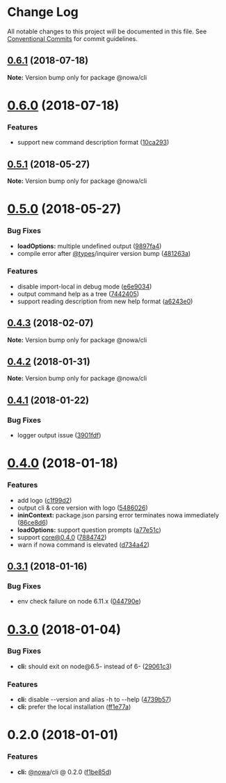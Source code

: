 # Change Log

All notable changes to this project will be documented in this file.
See [Conventional Commits](https://conventionalcommits.org) for commit guidelines.

<a name="0.6.1"></a>
## [0.6.1](https://github.com/nowa-webpack/nowa2/compare/@nowa/cli@0.6.0...@nowa/cli@0.6.1) (2018-07-18)




**Note:** Version bump only for package @nowa/cli

<a name="0.6.0"></a>
# [0.6.0](https://github.com/nowa-webpack/nowa2/compare/@nowa/cli@0.5.1...@nowa/cli@0.6.0) (2018-07-18)


### Features

* support new command description format ([10ca293](https://github.com/nowa-webpack/nowa2/commit/10ca293))




<a name="0.5.1"></a>
## [0.5.1](https://github.com/nowa-webpack/nowa2/compare/@nowa/cli@0.5.0...@nowa/cli@0.5.1) (2018-05-27)




**Note:** Version bump only for package @nowa/cli

<a name="0.5.0"></a>
# [0.5.0](https://github.com/nowa-webpack/nowa2/compare/@nowa/cli@0.4.3...@nowa/cli@0.5.0) (2018-05-27)


### Bug Fixes

* **loadOptions:** multiple undefined output ([9897fa4](https://github.com/nowa-webpack/nowa2/commit/9897fa4))
* compile error after [@types](https://github.com/types)/inquirer version bump ([481263a](https://github.com/nowa-webpack/nowa2/commit/481263a))


### Features

* disable import-local in debug mode ([e6e9034](https://github.com/nowa-webpack/nowa2/commit/e6e9034))
* output command help as a tree ([7442405](https://github.com/nowa-webpack/nowa2/commit/7442405))
* support reading description from new help format ([a6243e0](https://github.com/nowa-webpack/nowa2/commit/a6243e0))




<a name="0.4.3"></a>
## [0.4.3](https://github.com/nowa-webpack/nowa2/compare/@nowa/cli@0.4.2...@nowa/cli@0.4.3) (2018-02-07)




**Note:** Version bump only for package @nowa/cli

<a name="0.4.2"></a>
## [0.4.2](https://github.com/nowa-webpack/nowa2/compare/@nowa/cli@0.4.1...@nowa/cli@0.4.2) (2018-01-31)




**Note:** Version bump only for package @nowa/cli

<a name="0.4.1"></a>
## [0.4.1](https://github.com/nowa-webpack/nowa2/compare/@nowa/cli@0.4.0...@nowa/cli@0.4.1) (2018-01-22)


### Bug Fixes

* logger output issue ([3901fdf](https://github.com/nowa-webpack/nowa2/commit/3901fdf))




<a name="0.4.0"></a>
# [0.4.0](https://github.com/nowa-webpack/nowa2/compare/@nowa/cli@0.3.1...@nowa/cli@0.4.0) (2018-01-18)


### Features

* add logo ([c1f99d2](https://github.com/nowa-webpack/nowa2/commit/c1f99d2))
* output cli & core version with logo ([5486026](https://github.com/nowa-webpack/nowa2/commit/5486026))
* **ininContext:** package.json parsing error terminates nowa immediately ([86ce8d6](https://github.com/nowa-webpack/nowa2/commit/86ce8d6))
* **loadOptions:** support question prompts ([a77e51c](https://github.com/nowa-webpack/nowa2/commit/a77e51c))
* support core@0.4.0 ([7884742](https://github.com/nowa-webpack/nowa2/commit/7884742))
* warn if nowa command is elevated ([d734a42](https://github.com/nowa-webpack/nowa2/commit/d734a42))




<a name="0.3.1"></a>
## [0.3.1](https://github.com/nowa-webpack/nowa2/compare/@nowa/cli@0.3.0...@nowa/cli@0.3.1) (2018-01-16)


### Bug Fixes

* env check failure on node 6.11.x ([044790e](https://github.com/nowa-webpack/nowa2/commit/044790e))




<a name="0.3.0"></a>
# [0.3.0](https://github.com/nowa-webpack/nowa2/compare/@nowa/cli@0.2.0...@nowa/cli@0.3.0) (2018-01-04)


### Bug Fixes

* **cli:** should exit on node@6.5- instead of 6- ([29061c3](https://github.com/nowa-webpack/nowa2/commit/29061c3))


### Features

* **cli:** disable --version and alias -h to --help ([4739b57](https://github.com/nowa-webpack/nowa2/commit/4739b57))
* **cli:** prefer the local installation ([ff1e77a](https://github.com/nowa-webpack/nowa2/commit/ff1e77a))




<a name="0.2.0"></a>
# 0.2.0 (2018-01-01)


### Features

* **cli:** [@nowa](https://github.com/nowa)/cli @ 0.2.0 ([f1be85d](https://github.com/nowa-webpack/nowa2/commit/f1be85d))
